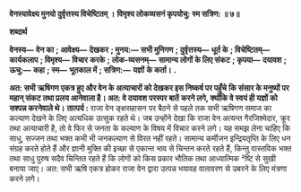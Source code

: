 **वेनस्यावेक्ष्य मुनयो दुर्वृत्तस्य विचेष्टितम् ।** **विमृश्य लोकव्यसनं कृपयोचु: स्म सत्रिण: ॥ ७॥** 

**शब्दार्थ** 

**वेनस्य—** **वेन का** **; आवेक्ष्य—** **देखकर** **; मुनय:—** **सभी मुनिगण** **; दुर्वृत्तस्य—** **धूर्त के** **; विचेष्टितम्—** **कार्यकलाप** **; विमृश्य—** **विचार** **करके** **; लोक-व्यसनम्—** **सामान्य लोगों के लिए संकट** **; कृपया—** **दयावश** **; ऊचु:—** **कहा** **; स्म—** **भूतकाल में** **; सत्रिण:—** **यज्ञों** **के कर्ता।** **.** 

**अत: सभी ऋषिगण एकत्र हुए और वेन के अत्याचारों को देखकर इस निष्कर्ष पर पहुँचे** **कि संसार के मनुष्यों पर महान् संकट तथा प्रलय आनेवाला है। अत: वे दयावश परस्पर बातें** **करने लगे, क्योंकि वे स्वयं ही यज्ञों को सश्पन्न करनेवाले थे।** **तात्पर्य :** राजा वेन ङ्क्षसहासन पर बैठने से पहले तक सभी ऋषिगण समाज का कल्याण देखने के लिए अत्यधिक उत्सुक रहते थे। जब उन्होंने देखा कि राजा वेन अत्यन्त गैरजिश्मेदार, क्रूर तथा अत्याचारी है, तो वे फिर से जनता के कल्याण के विषय में विचार करने लगे। यह समझ लेना चाहिए कि साधु, सज्जन तथा भक्त कभी भी जनकल्याण से विरत नहीं रहते। सामान्य कर्मीजन इन्द्रियतृप्ति के लिए धन संग्रह करते होते हैं और ज्ञानी मुक्ति की इच्छा से एकान्त भाव से चिन्तन करते रहते हैं, किन्तु वास्तविक भक्त तथा साधु पुरुष सदैव चिन्तित रहते हैं कि लोगों को किस प्रकार भौतिक तथा आध्यात्मिक ²ष्टि से सुखी बनाया जाए। अत: सभी ऋषि एकत्र होकर राजा वेन द्वारा उत्पन्न भयावह वातावरण से उबरने के लिए मंत्रणा करने लगे।  